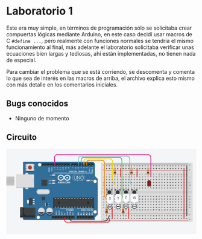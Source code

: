 ﻿# Laboratorio 1
Este era muy simple, en términos de programación sólo se solicitaba crear compuertas lógicas
mediante Arduino, en este caso decidí usar macros de C `#define ...`, pero realmente con funciones
normales se tendría el mismo funcionamiento al final, más adelante el laboratorio solicitaba
verificar unas ecuaciones bien largas y tediosas, ahí están implementadas, no tienen nada de
especial.

Para cambiar el problema que se está corriendo, se descomenta y comenta lo que sea de interés en las
macros de arriba, el archivo explica esto mismo con más detalle en los comentarios iniciales.

## Bugs conocidos
* Ninguno de momento

## Circuito
<div align="center">
    <img src="circuito.png" />
</div>

